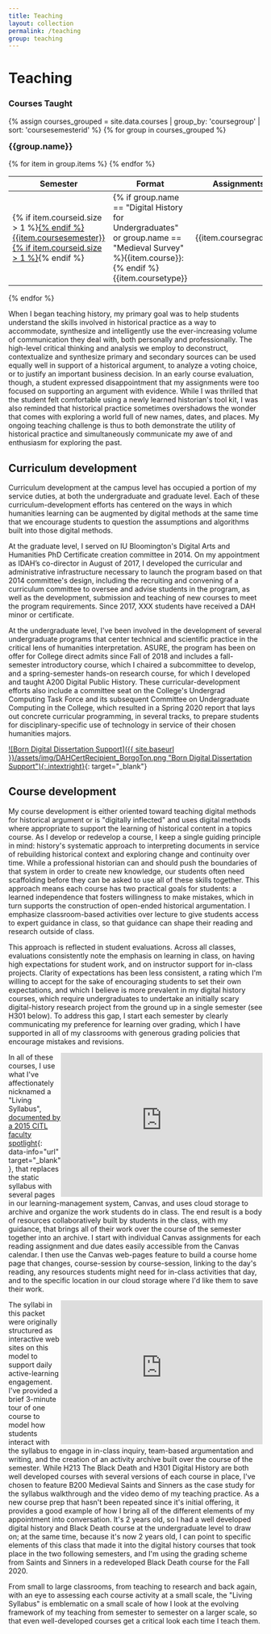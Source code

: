 ```yaml
---
title: Teaching
layout: collection
permalink: /teaching
group: teaching
---
```


# Teaching

<h3 class="subheadline">Courses Taught</h3>

{% assign courses_grouped = site.data.courses | group_by: 'coursegroup' | sort: 'coursesemesterid' %}
{% for group in courses_grouped %}
<h3 style="margin-top: 12px;">{{group.name}}</h3>
<table class="stack">
  <thead>
    <tr>
      <th>Semester</th>
      <th>Format</th>
      <th>Assignments</th>
    </tr>
  </thead>
  <tbody>
{% for item in group.items %}
    <tr>
      <td data-label="Semester">{% if item.courseid.size > 1 %}<a href="/courses/{{item.courseid}}">{% endif %}{{item.coursesemester}}{% if item.courseid.size > 1 %}</a>{% endif %}</td>
      <td data-label="Format">{% if group.name == "Digital History for Undergraduates" or  group.name == "Medieval Survey" %}{{item.course}}: {% endif %}{{item.coursetype}}</td>
      <td data-label="Short Desc">{{item.coursegrading}}</td>
    </tr>
{% endfor %}
  </tbody>
</table>
{% endfor %}

When I began teaching history, my primary goal was to help students understand the skills involved in historical practice as a way to accommodate, synthesize and intelligently use the ever-increasing volume of communication they deal with, both personally and professionally. The high-level critical thinking and analysis we employ to deconstruct, contextualize and synthesize primary and secondary sources can be used equally well in support of a historical argument, to analyze a voting choice, or to justify an important business decision. In an early course evaluation, though, a student expressed disappointment that my assignments were too focused on supporting an argument with evidence. While I was thrilled that the student felt comfortable using a newly learned historian's tool kit, I was also reminded that historical practice sometimes overshadows the wonder that comes with exploring a world full of new names, dates, and places. My ongoing teaching challenge is thus to both demonstrate the utility of historical practice and simultaneously communicate my awe of and enthusiasm for exploring the past.

## Curriculum development

Curriculum development at the campus level has occupied a portion of my service duties, at both the undergraduate and graduate level. Each of these curriculum-development efforts has centered on the ways in which humanities learning can be augmented by digital methods at the same time that we encourage students to question the assumptions and algorithms built into those digital methods.

At the graduate level, I served on IU Bloomington's Digital Arts and Humanities PhD Certificate creation committee in 2014. On my appointment as IDAH’s co-director in August of 2017, I developed the curricular and administrative infrastructure necessary to launch the program based on that 2014 committee's design, including the recruiting and convening of a curriculum committee to oversee and advise students in the program, as well as the development, submission and teaching of new courses to meet the program requirements. Since 2017, XXX students have received a DAH minor or certificate.

At the undergraduate level, I've been involved in the development of several undergraduate programs that center technical and scientific practice in the critical lens of humanities interpretation. ASURE, the program has been on offer for College direct admits since Fall of 2018 and includes a fall-semester introductory course, which I chaired a subcommittee to develop, and a spring-semester hands-on research course, for which I developed and taught A200 Digital Public History. These curricular-development efforts also include a committee seat on the College's Undergrad Computing Task Force and its subsequent Committee on Undergraduate Computing in the College, which resulted in a Spring 2020 report that lays out concrete curricular programming, in several tracks, to prepare students for disciplinary-specific use of technology in service of their chosen humanities majors. 

[![Born Digital Dissertation Support]({{ site.baseurl }}/assets/img/DAHCertRecipient_BorgoTon.png "Born Digital Dissertation Support"){:.intextright}](https://twitter.com/IUBHistory/status/1192801229941936128){: target="_blank"}

## Course development

My course development is either oriented toward teaching digital methods for historical argument or is "digitally inflected" and uses digital methods where appropriate to support the learning of historical content in a topics course. As I develop or redevelop a course, I keep a single guiding principle in mind: history's systematic approach to interpreting documents in service of rebuilding historical context and exploring change and continuity over time. While a professional historian can and should push the boundaries of that system in order to create new knowledge, our students often need scaffolding before they can be asked to use all of these skills together. This approach means each course has two practical goals for students: a learned independence that fosters willingness to make mistakes, which in turn supports the construction of open-ended historical argumentation. I emphasize classroom-based activities over lecture to give students access to expert guidance in class, so that guidance can shape their reading and research outside of class.

This approach is reflected in student evaluations. Across all classes, evaluations consistently note the emphasis on learning in class, on having high expectations for student work, and on instructor support for in-class projects. Clarity of expectations has been less consistent, a rating which I'm willing to accept for the sake of encouraging students to set their own expectations, and which I believe is more prevalent in my digital history courses, which require undergraduates to undertake an initially scary digital-history research project from the ground up in a single semester (see H301 below). To address this gap, I start each semester by clearly communicating my preference for learning over grading, which I have supported in all of my classrooms with generous grading policies that encourage mistakes and revisions.

<iframe id="kaltura_player" src="https://cdnapisec.kaltura.com/p/1751071/sp/175107100/embedIframeJs/uiconf_id/26683571/partner_id/1751071?iframeembed=true&playerId=kaltura_player&entry_id=1_h59vdccx&flashvars[streamerType]=auto&amp;flashvars[localizationCode]=en&amp;flashvars[leadWithHTML5]=true&amp;flashvars[sideBarContainer.plugin]=true&amp;flashvars[sideBarContainer.position]=left&amp;flashvars[sideBarContainer.clickToClose]=true&amp;flashvars[chapters.plugin]=true&amp;flashvars[chapters.layout]=vertical&amp;flashvars[chapters.thumbnailRotator]=false&amp;flashvars[streamSelector.plugin]=true&amp;flashvars[EmbedPlayer.SpinnerTarget]=videoHolder&amp;flashvars[dualScreen.plugin]=true&amp;flashvars[Kaltura.addCrossoriginToIframe]=true&amp;&wid=1_cslshiil" width="400" height="285" allowfullscreen webkitallowfullscreen mozAllowFullScreen allow="autoplay *; fullscreen *; encrypted-media *" sandbox="allow-forms allow-same-origin allow-scripts allow-top-navigation allow-pointer-lock allow-popups allow-modals allow-orientation-lock allow-popups-to-escape-sandbox allow-presentation allow-top-navigation-by-user-activation" frameborder="0" title="Kaltura Player" style="float:right;"></iframe>

In all of these courses, I use what I've affectionately nicknamed a "Living Syllabus", [documented by a 2015 CITL faculty spotlight](https://citl.indiana.edu/teaching-resources/faculty-spotlights/kalani-craig.html){: data-info="url" target="_blank"}, that replaces the static syllabus with several pages in our learning-management system, Canvas, and uses cloud storage to archive and organize the work students do in class. The end result is a body of resources collaboratively built by students in the class, with my guidance, that brings all of their work over the course of the semester together into an archive. I start with individual Canvas assignments for each reading assignment and due dates easily accessible from the Canvas calendar. I then use the Canvas web-pages feature to build a course home page that changes, course-session by course-session, linking to the day's reading, any resources students might need for in-class activities that day, and to the specific location in our cloud storage where I'd like them to save their work. 

<iframe id="kaltura_player" src="https://cdnapisec.kaltura.com/p/1751071/sp/175107100/embedIframeJs/uiconf_id/26683571/partner_id/1751071?iframeembed=true&playerId=kaltura_player&entry_id=1_3wjv5tys&flashvars[streamerType]=auto&amp;flashvars[localizationCode]=en&amp;flashvars[leadWithHTML5]=true&amp;flashvars[sideBarContainer.plugin]=true&amp;flashvars[sideBarContainer.position]=left&amp;flashvars[sideBarContainer.clickToClose]=true&amp;flashvars[chapters.plugin]=true&amp;flashvars[chapters.layout]=vertical&amp;flashvars[chapters.thumbnailRotator]=false&amp;flashvars[streamSelector.plugin]=true&amp;flashvars[EmbedPlayer.SpinnerTarget]=videoHolder&amp;flashvars[dualScreen.plugin]=true&amp;flashvars[Kaltura.addCrossoriginToIframe]=true&amp;&wid=1_28rnmg9v" width="400" height="285" allowfullscreen webkitallowfullscreen mozAllowFullScreen allow="autoplay *; fullscreen *; encrypted-media *" sandbox="allow-forms allow-same-origin allow-scripts allow-top-navigation allow-pointer-lock allow-popups allow-modals allow-orientation-lock allow-popups-to-escape-sandbox allow-presentation allow-top-navigation-by-user-activation" frameborder="0" title="Kaltura Player" style="float:right;"></iframe>

The syllabi in this packet were originally structured as interactive web sites on this model to support daily active-learning engagement. I've provided a brief 3-minute tour of one course to model how students interact with the syllabus to engage in in-class inquiry, team-based argumentation and writing, and the creation of an activity archive built over the course of the semester. While H213 The Black Death and H301 Digital History are both well developed courses with several versions of each course in place, I've chosen to feature B200 Medieval Saints and Sinners as the case study for the syllabus walkthrough and the video demo of my teaching practice. As a new course prep that hasn't been repeated since it's initial offering, it provides a good example of how I bring all of the different elements of my appointment into conversation. It's 2 years old, so I had a well developed digital history and Black Death course at the undergraduate level to draw on; at the same time, because it's now 2 years old, I can point to specific elements of this class that made it into the digital history courses that took place in the two following semesters, and I'm using the grading scheme from Saints and Sinners in a redeveloped Black Death course for the Fall 2020.

From small to large classrooms, from teaching to research and back again, with an eye to assessing each course activity at a small scale, the "Living Syllabus" is emblematic on a small scale of how I look at the evolving framework of my teaching from semester to semester on a larger scale, so that even well-developed courses get a critical look each time I teach them.

